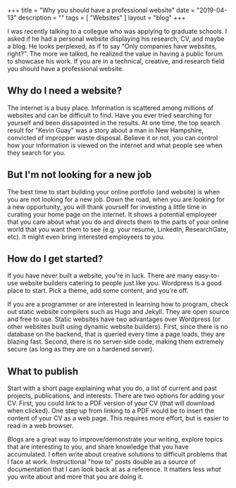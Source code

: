+++
title = "Why you should have a professional website"
date = "2019-04-13"
description = ""
tags = [ "Websites" ]
layout = "blog"
+++

I was recently talking to a collegue who was applying to graduate schools. I asked if he had a personal website displaying his research, CV, and maybe a blog. He looks perplexed, as if to say "Only companies have websites, right?". The more we talked, he realized the value in having a public forum to showcase his work. If you are in a technical, creative, and research field you should have a professional website.

## Why do I need a website?

The internet is a busy place. Information is scattered among millions of websites and can be difficult to find. Have you ever tried searching for yourself and been dissapointed in the results. At one time, the top search result for "Kevin Guay" was a story about a man in New Hampshire, convicted of impropper waste disposal. Believe it or not, you can control how your information is viewed on the internet and what people see when they search for you.

## But I'm not looking for a new job

The best time to start building your online portfolio (and website) is when you are not looking for a new job. Down the road, when you are looking for a new opportunity, you will thank yourself for investing a little time in curating your home page on the internet. It shows a potential employeer that you care about what you do and directs them to the parts of your online world that you want them to see (e.g. your resume, LinkedIn, ResearchGate, etc). It might even bring interested employeers to you.

## How do I get started?

If you have never built a website, you're in luck. There are many easy-to-use website builders catering to people just like you. Wordpress is a good place to start. Pick a theme, add some content, and you're off.

If you are a programmer or are interested in learning how to program, check out static website compilers such as Hugo and Jekyll. They are open source and free to use. Static websites have two advantages over Wordpress (or other websites built using dynamic website builders). First, since there is no database on the backend, that is queried every time a page loads, they are blazing fast. Second, there is no server-side code, making them extremely secure (as long as they are on a hardened server).

## What to publish

Start with a short page explaining what you do, a list of current and past projects, publications, and interests. There are two options for adding your CV. First, you could link to a PDF version of your CV (that will download when clicked). One step up from linking to a PDF would be to insert the content of your CV as a web page. This requires more effort, but is easier to read in a web browser.

Blogs are a great way to improve/demonstrate your writing, explore topics that are interesting to you, and share knowledge that you have accumulated. I often write about creative solutions to difficult problems that I face at work. Instructional "how to" posts double as a source of documentation that I can look back at as a reference. It matters less *what* you write about and more that you are doing it.